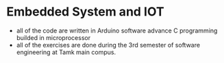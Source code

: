 # Embedded System and IOT
- all of the code are written in Arduino software advance C programming builded in microprocessor
- all of the exercises are done during the 3rd semester of software engineering at Tamk main compus.
